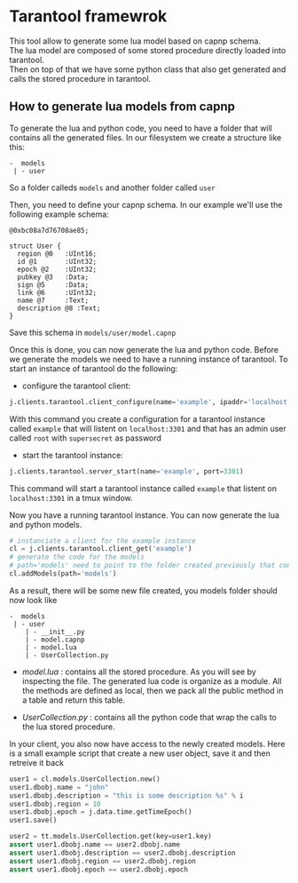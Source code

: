 # Tarantool framewrok

This tool allow to generate some lua model based on capnp schema.  
The lua model are composed of some stored procedure directly loaded into tarantool.  
Then on top of that we have some python class that also get generated and calls the stored procedure in tarantool.  

## How to generate lua models from capnp
To generate the lua and python code, you need to have a folder that will contains all the generated files. In our filesystem we create a structure like this:
```
-  models
 | - user
```
So a folder calleds `models` and another folder called `user`

Then, you need to define your capnp schema. In our example we'll use the following example schema:

```capnp
@0xbc08a7d76708ae85;

struct User {
  region @0   :UInt16;
  id @1       :UInt32;
  epoch @2    :UInt32;
  pubkey @3   :Data; 
  sign @5     :Data; 
  link @6     :UInt32;
  name @7     :Text;
  description @8 :Text;
}
```
Save this schema in `models/user/model.capnp`

Once this is done, you can now generate the lua and python code. Before we generate the models we need to have a running instance of tarantool. To start an instance of tarantool do the following:
- configure the tarantool client:
```python
j.clients.tarantool.client_configure(name='example', ipaddr='localhost', port=3301, login='root', password='superscret')
```
With this command you create a configuration for a tarantool instance called `example` that will listent on `localhost:3301` and that has an admin user called `root` with `supersecret` as password

- start the tarantool instance:
```python
j.clients.tarantool.server_start(name='example', port=3301)
```
This command will start a tarantool instance called `example` that listent on `localhost:3301` in a tmux window.

Now you have a running tarantool instance. You can now generate the lua and python models.
```python
# instanciate a client for the example instance
cl = j.clients.tarantool.client_get('example')
# generate the code for the models
# path='models' need to point to the folder created previously that contains the user folder and the model.capnp file
cl.addModels(path='models')
```
As a result, there will be some new file created, you models folder should now look like
```
-  models
 | - user
    | - __init__.py
    | - model.capnp
    | - model.lua
    | - UserCollection.py
```
- *model.lua* : contains all the stored procedure. As you will see by inspecting the file. The generated lua code is organize as a module. All the methods are defined as local, then we pack all the public method in a table and return this table.

- *UserCollection.py* : contains all the python code that wrap the calls to the lua stored procedure.

In your client, you also now have access to the newly created models. Here is a small example script that create a new user object, save it and then retreive it back
```python
user1 = cl.models.UserCollection.new()
user1.dbobj.name = "john"
user1.dbobj.description = "this is some description %s" % i
user1.dbobj.region = 10
user1.dbobj.epoch = j.data.time.getTimeEpoch()
user1.save()

user2 = tt.models.UserCollection.get(key=user1.key)
assert user1.dbobj.name == user2.dbobj.name
assert user1.dbobj.description == user2.dbobj.description
assert user1.dbobj.region == user2.dbobj.region
assert user1.dbobj.epoch == user2.dbobj.epoch
```